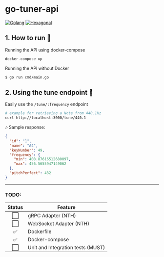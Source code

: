 # go-tuner-api
[![Golang](https://img.shields.io/badge/language-go-blue.svg)](https://img.shields.io/badge/language-go-blue.svg)
[![Hexagonal](https://img.shields.io/badge/hexagonal-architechture-purple.svg)](https://img.shields.io/badge/hexagonal-architecture-purple.svg)

## 1. How to run 🚀

Running the API using docker-compose
```sh
docker-compose up
```


Running the API without Docker
```sh
$ go run cmd/main.go 
```


## 2. Using the tune endpoint 🎵
Easily use the `/tune/:frequency` endpoint
```sh
# example for retrieving a Note from 440.1Hz
curl http://localhost:3000/tune/440.1
```
🎶 Sample response:

```json
{
  "id": "1",
  "name": "A4",
  "keyNumber": 49,
  "frequency": {
    "min": 408.87616512680097,
    "max": 456.5655947149062
  },
  "pitchPerfect": 432
}
```

------

### TODO:
Status | Feature
:---:| ---
⬜️| gRPC Adapter (NTH)
⬜️| WebSocket Adapter (NTH)
✅| Dockerfile
✅| Docker-compose
⬜️| Unit and Integration tests (MUST)

